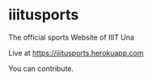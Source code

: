 # iiitusports
The official sports Website of IIIT Una

Live at 
https://iiitusports.herokuapp.com

You can contribute.
